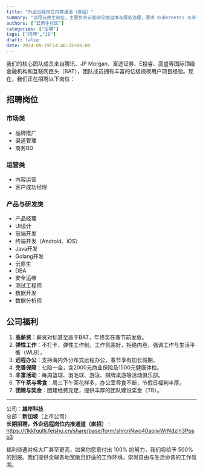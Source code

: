 ```yaml
---
title: "外企远程岗位内推通道（直招）"
summary: "远程云原生岗位，主要负责云基础设施运维与服务治理，要求 Kubernetes 与多云服务治理经验。"
authors: ["云原生社区"]
categories: ["招聘"]
tags: ["招聘","JD"]
draft: false
date: 2024-09-19T14:46:32+08:00
---
```


我们的核心团队成员来自腾讯、JP Morgan、富途证券、E投睿、高盛等国际顶级金融机构和互联网巨头（BAT），团队成员拥有丰富的亿级规模用户项目经验。现在，我们正在招聘以下岗位：

## 招聘岗位

### 市场类
- 品牌推广
- 渠道管理
- 商务BD

### 运营类
- 内容运营
- 客户成功经理

### 产品与研发类
- 产品经理
- UI设计
- 前端开发
- 终端开发（Android、iOS）
- Java开发
- Golang开发
- 云原生
- DBA
- 安全运维
- 测试工程师
- 数据开发
- 数据分析师

## 公司福利

1. **高薪资**：薪资对标甚至高于BAT，年终奖在春节前发放。
2. **弹性工作**：不打卡，弹性工作制，工作氛围好，拒绝内卷，强调工作与生活平衡（WLB）。
3. **远程办公**：支持海内外分布式远程办公，春节享有加长假期。
4. **完善保障**：七险一金，含2000元商业保险及1500元健康体检。
5. **丰富活动**：每周篮球、羽毛球、游泳、棋牌桌游等活动俱乐部。
6. **下午茶与零食**：周三下午茶花样多，办公室零食不断，节假日福利丰厚。
7. **团建与奖金**：团建经费充足，提供丰厚的团队建设奖金（TB）。

---

公司：**雄岸科技**  
总部：**新加坡**（上市公司）  
**长期招聘，外企远程岗位内推通道（直招）** : https://t1kkfqulti.feishu.cn/share/base/form/shrcnNwo40aojwWrNdzlh3Ppsb3

福利待遇对标大厂甚至更高，如果你愿意付出 100% 的努力，我们将给予 500% 的回报。我们提供全球各地宽敞且舒适的工作环境，崇尚自由与生活协调的工作氛围。
